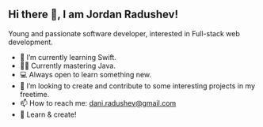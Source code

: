 ## Hi there 👋, I am Jordan Radushev!
Young and passionate software developer, interested in Full-stack web development.

- 🌱 I’m currently learning Swift.
- 👷‍♂️ Currently mastering Java.
- 💻 Always open to learn something new.
- 👯 I’m looking to create and contribute to some interesting projects in my freetime.
- 📫 How to reach me: dani.radushev@gmail.com
- 🚀 Learn & create!

